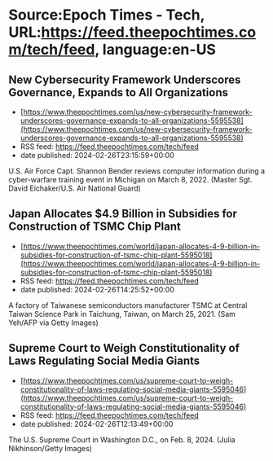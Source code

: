 # Source:Epoch Times - Tech, URL:https://feed.theepochtimes.com/tech/feed, language:en-US

## New Cybersecurity Framework Underscores Governance, Expands to All Organizations
 - [https://www.theepochtimes.com/us/new-cybersecurity-framework-underscores-governance-expands-to-all-organizations-5595538](https://www.theepochtimes.com/us/new-cybersecurity-framework-underscores-governance-expands-to-all-organizations-5595538)
 - RSS feed: https://feed.theepochtimes.com/tech/feed
 - date published: 2024-02-26T23:15:59+00:00

U.S. Air Force Capt. Shannon Bender reviews computer information during a cyber-warfare training event in Michigan on March 8, 2022. (Master Sgt. David Eichaker/U.S. Air National Guard)

## Japan Allocates $4.9 Billion in Subsidies for Construction of TSMC Chip Plant
 - [https://www.theepochtimes.com/world/japan-allocates-4-9-billion-in-subsidies-for-construction-of-tsmc-chip-plant-5595018](https://www.theepochtimes.com/world/japan-allocates-4-9-billion-in-subsidies-for-construction-of-tsmc-chip-plant-5595018)
 - RSS feed: https://feed.theepochtimes.com/tech/feed
 - date published: 2024-02-26T14:25:52+00:00

A factory of Taiwanese semiconductors manufacturer TSMC at Central Taiwan Science Park in Taichung, Taiwan, on March 25, 2021. (Sam Yeh/AFP via Getty Images)

## Supreme Court to Weigh Constitutionality of Laws Regulating Social Media Giants
 - [https://www.theepochtimes.com/us/supreme-court-to-weigh-constitutionality-of-laws-regulating-social-media-giants-5595046](https://www.theepochtimes.com/us/supreme-court-to-weigh-constitutionality-of-laws-regulating-social-media-giants-5595046)
 - RSS feed: https://feed.theepochtimes.com/tech/feed
 - date published: 2024-02-26T12:13:49+00:00

The U.S. Supreme Court in Washington D.C., on Feb. 8, 2024. (Julia Nikhinson/Getty Images)

